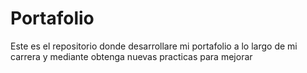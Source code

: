 # Portafolio
Este es el repositorio donde desarrollare mi portafolio a lo largo de mi carrera y mediante obtenga nuevas practicas para mejorar
